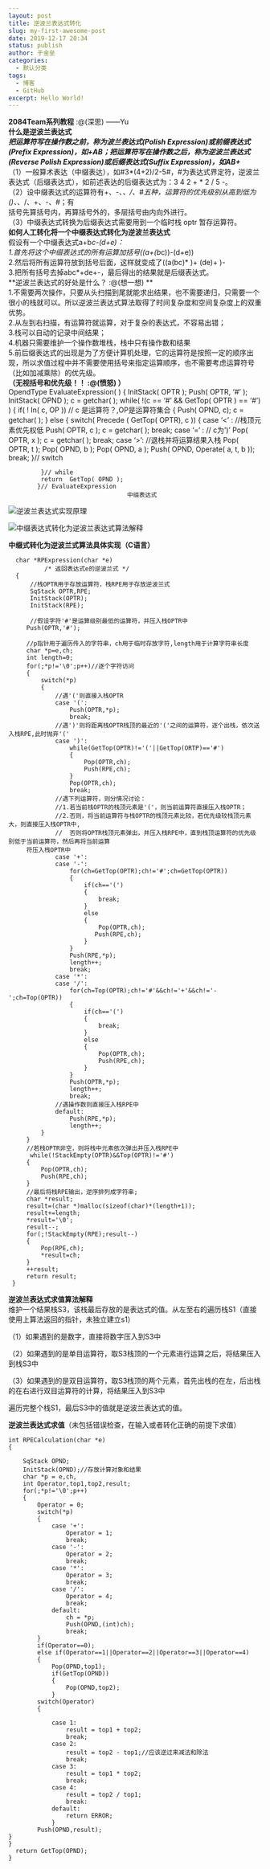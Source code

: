 ```yaml
---
layout: post
title: 逆波兰表达式转化
slug: my-first-awesome-post
date: 2019-12-17 20:34
status: publish
author: 于金垒
categories: 
  - 默认分类
tags: 
  - 博客
  - GitHub
excerpt: Hello World!
---
```


**2084Team系列教程** :@(深思) ——Yu  
**什么是逆波兰表达式**  
***把运算符写在操作数之前，称为波兰表达式(Polish Expression)或前缀表达式(Prefix Expression)，如+AB；把运算符写在操作数之后，称为逆波兰表达式(Reverse Polish Expression)或后缀表达式(Suffix Expression)，如AB+***    
（1）一般算术表达（中缀表达），如#3*(4+2)/2-5#，#为表达式界定符，逆波兰   
表达式（后缀表达式），如前述表达的后缀表达式为：3 4 2 + * 2 / 5 -。  
（2）设中缀表达式的运算符有+、-、*、/、#五种，运算符的优先级别从高到低为()、*、/、+、-、#；有  
括号先算括号内，再算括号外的，多层括号由内向外进行。  
（3）中缀表达式转换为后缀表达式需要用到一个临时栈 optr 暂存运算符。  
**如何人工转化将一个中缀表达式转化为逆波兰表达式**  
假设有一个中缀表达式a+b*c-(d+e)：  
1.首先将这个中缀表达式的所有运算加括号((a+(b*c))-(d+e))  
2.然后将所有运算符放到括号后面，这样就变成了((a(bc)* )+ (de)+ )-  
3.把所有括号去掉abc*+de+-，最后得出的结果就是后缀表达式。  
**逆波兰表达式的好处是什么？ :@(想一想) **  
1.不需要两次操作，只要从头扫描到尾就能求出结果，也不需要递归，只需要一个很小的栈就可以。所以逆波兰表达式算法取得了时间复杂度和空间复杂度上的双重优势。  
2.从左到右扫描，有运算符就运算，对于复杂的表达式，不容易出错；  
3.栈可以自动的记录中间结果；  
4.机器只需要维护一个操作数堆栈，栈中只有操作数和结果  
5.前后缀表达式的出现是为了方便计算机处理，它的运算符是按照一定的顺序出现，所以求值过程中并不需要使用括号来指定运算顺序，也不需要考虑运算符号（比如加减乘除）的优先级。  
**（无视括号和优先级！！ :@(愤怒) ）**  
    OpendType EvaluateExpression( )
    {
	    InitStack( OPTR );
	    Push( OPTR, ‘#’ );
	    InitStack( OPND );
	    c = getchar( );
	    while( !(c == ‘#’ && GetTop( OPTR ) == ‘#’) )
	    {
		    if( ! In( c, OP ))	// c 是运算符？,OP是运算符集合
		    {
			    Push( OPND, c);
			    c = getchar( );
		    }
    else
		    {
			    switch( Precede ( GetTop( OPTR), c ))
			    {
				    case ‘<’ :     //栈顶元素优先权低
					    Push( OPTR, c );
					    c = getchar( );
					    break;
				    case ‘=‘ :	// c为’)’
					    Pop( OPTR, x );
					    c = getchar( );
					    break;
			            case ‘>’:  //退栈并将运算结果入栈
				            Pop( OPTR, t );
				            Pop( OPND, b );
				            Pop( OPND, a );
				            Push( OPND, Operate( a, t, b ));
				            break;
			         }// switch
	
	         }// while
	         return  GetTop( OPND );
	        }// EvaluateExpression
                                     中缀表达式

![逆波兰表达式实现原理][1]


![中缀表达式转化为逆波兰表达式算法解释][2]


  [1]: http://www.cxyxiaowu.com/wp-content/uploads/2019/10/1571058404-c0ee4f9f6db92d1.gif#vwid=969&vhei=544
  [2]: https://shupingsheng.top/okl.png#vwid=953&vhei=467
**中缀式转化为逆波兰式算法具体实现（C语言）**  

      char *RPExpression(char *e)
              /* 返回表达式e的逆波兰式 */
      {
          //栈OPTR用于存放运算符，栈RPE用于存放逆波兰式
          SqStack OPTR,RPE;
          InitStack(OPTR);
          InitStack(RPE);    
          
          //假设字符'#'是运算级别最低的运算符，并压入栈OPTR中
         Push(OPTR,'#');
         
         //p指针用于遍历传入的字符串，ch用于临时存放字符,length用于计算字符串长度 
         char *p=e,ch;
         int length=0;
         for(;*p!='\0';p++)//逐个字符访问
         {
             switch(*p)
             {
                 //遇'('则直接入栈OPTR
                 case '(':
                     Push(OPTR,*p);
                     break;
                 //遇')'则将距离栈OPTR栈顶的最近的'('之间的运算符，逐个出栈，依次送入栈RPE,此时抛弃'('
                 case ')':
                     while(GetTop(OPTR)!='('||GetTop(ORTP)=='#')
                     {
                         Pop(OPTR,ch);
                         Push(RPE,ch);
                     }
                     Pop(OPTR,ch);
                     break;
                 //遇下列运算符，则分情况讨论：
                 //1.若当前栈OPTR的栈顶元素是'('，则当前运算符直接压入栈OPTR；
                 //2.否则，将当前运算符与栈OPTR的栈顶元素比较，若优先级较栈顶元素大，则直接压入栈OPTR中,
                 //  否则将OPTR栈顶元素弹出，并压入栈RPE中，直到栈顶运算符的优先级别低于当前运算符，然后再将当前运算 
         符压入栈OPTR中
                 case '+':
                 case '-':
                     for(ch=GetTop(OPTR);ch!='#';ch=GetTop(OPTR))
                     {                
                         if(ch=='(')
                         {                        
                             break;
                         }
                         else
                         {
                             Pop(OPTR,ch);
                            Push(RPE,ch);                        
                         }                                          
                     }
                     Push(RPE,*p);
                     length++;
                     break;
                 case '*':
                 case '/':
                     for(ch=Top(OPTR);ch!='#'&&ch!='+'&&ch!='-';ch=Top(OPTR))
                     {                
                         if(ch=='(')
                         {                        
                             break;
                         }
                         else
                         {
                             Pop(OPTR,ch);
                             Push(RPE,ch);
                         }                                          
                     }
                     Push(OPTR,*p);
                     length++;
                     break;
                 //遇操作数则直接压入栈RPE中
                 default:
                     Push(RPE,*p);   
                     length++;             
             }
         }    
         //若栈OPTR非空，则将栈中元素依次弹出并压入栈RPE中
          while(!StackEmpty(OPTR)&&Top(OPTR)!='#')
         {
             Pop(OPTR,ch);
             Push(RPE,ch);        
         }
         //最后将栈RPE输出，逆序排列成字符串;
         char *result;
         result=(char *)malloc(sizeof(char)*(length+1));
         result+=length;
         *result='\0';
         result--;
         for(;!StackEmpty(RPE);result--)
         {
             Pop(RPE,ch);
             *result=ch;        
         }
         ++result;
         return result;
     }

**逆波兰表达式求值算法解释**  
维护一个结果栈S3，该栈最后存放的是表达式的值。从左至右的遍历栈S1（直接使用上算法返回的指针，未独立建立s1）  

（1）如果遇到的是数字，直接将数字压入到S3中  

（2）如果遇到的是单目运算符，取S3栈顶的一个元素进行运算之后，将结果压入到栈S3中  

（3）如果遇到的是双目运算符，取S3栈顶的两个元素，首先出栈的在左，后出栈的在右进行双目运算符的计算，将结果压入到S3中  

遍历完整个栈S1，最后S3中的值就是逆波兰表达式的值。  

**逆波兰表达式求值**（未包括错误检查，在输入或者转化正确的前提下求值）  

    int RPECalculation(char *e)
    {
    	
    	SqStack OPND;
    	InitStack(OPND);//存放计算对象和结果 
    	char *p = e,ch,
    	int Operator,top1,top2,result;
    	for(;*p!='\0';p++)
    	{
    		Operator = 0;
    		switch(*p)
    		{
    			case '+':
    		    	Operator = 1;
    				break;
    			case '-':
    				Operator = 2;
    				break;
    			case '*':
    				Operator = 3;
    				break;
    			case '/':
    				Operator = 4;
    				break;
                default:
                	ch = *p;
    				Push(OPND,(int)ch);
    				break; 
    		}
    		if(Operator==0);
    		else if(Operator==1||Operator==2||Operator==3||Operator==4)
    		{
    			Pop(OPND,top1);
    			if(GetTop(OPND))
    			{
    				Pop(OPND,top2);
    			}
    		switch(Operator)
    		{   
    		    
    			case 1:
    				result = top1 + top2;
    				break;
    			case 2:
    				result = top2 - top1;//应该逆过来减法和除法 
    				break;
    			case 3:
    				result = top1 * top2;
    				break;
    			case 4:
    				result = top2 / top1;
    				break:
    			default:
    				return ERROR; 
    			}
    		Push(OPND,result);
    }
    } 
      return GetTop(OPND); 
    }
